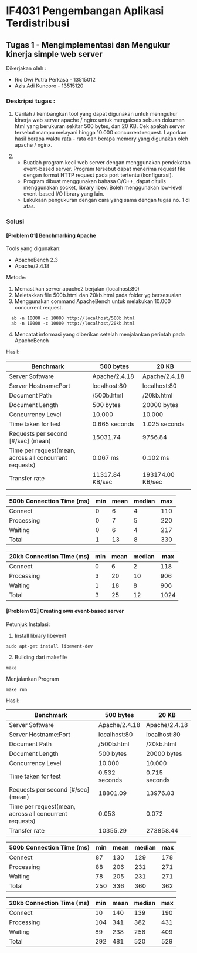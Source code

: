 # IF4031 Pengembangan Aplikasi Terdistribusi
## Tugas 1 - Mengimplementasi dan Mengukur kinerja simple web server

Dikerjakan oleh :
- Rio Dwi Putra Perkasa - 13515012
- Azis Adi Kuncoro - 13515120

### Deskripsi tugas : 

1. Carilah / kembangkan tool yang dapat digunakan untuk menngukur kinerja web server apache / nginx untuk mengakses sebuah dokumen html yang berukuran sekitar 500 bytes, dan 20 KB. Cek apakah server tersebut mampu melayani hingga 10.000 concurrent request. Laporkan hasil berapa waktu rata - rata dan berapa memory yang digunakan oleh apache / nginx.

2. - Buatlah program kecil web server dengan menggunakan pendekatan event-based server. Program tersebut dapat menerima request file dengan format HTTP request pada port tertentu (konfigurasi).
   - Program dibuat menggunakan bahasa C/C++, dapat ditulis menggunakan socket, library libev. Boleh menggunakan low-level event-based I/O library yang lain.
   - Lakukaan pengukuran dengan cara yang sama dengan tugas no. 1 di atas.

### Solusi

#### [Problem 01] Benchmarking Apache 
Tools yang digunakan: 
  - ApacheBench 2.3
  - Apache/2.4.18

Metode:
  1. Memastikan server apache2 berjalan (localhost:80)
  2. Meletakkan file 500b.html dan 20kb.html pada folder yg bersesuaian
  3. Menggunakan command ApacheBench untuk melakukan 10.000 concurrent request.
  ```
    ab -n 10000 -c 10000 http://localhost/500b.html
    ab -n 10000 -c 10000 http://localhost/20kb.html
  ```
  4. Mencatat informasi yang diberikan setelah menjalankan perintah pada ApacheBench

Hasil:

| Benchmark  |  500 bytes | 20 KB   |
|---|---|---|
|Server Software|Apache/2.4.18|Apache/2.4.18|
|Server Hostname:Port|localhost:80|localhost:80|
|Document Path|/500b.html|/20kb.html|
|Document Length|500 bytes|20000 bytes|
|Concurrency Level|10.000|10.000|
|Time taken for test| 0.665 seconds|1.025 seconds|
|Requests per second [#/sec] (mean)|15031.74|9756.84|
|Time per request(mean, across all concurrent requests)|0.067 ms|0.102 ms|
|Transfer rate|11317.84 KB/sec|193174.00 KB/sec|
| | | |


|500b Connection Time (ms)|min|mean|median|max|
|---|---|---|---|---|
|Connect|0|6|4|110|
|Processing|0|7|5|220|
|Waiting|0|6|4|217|
|Total|1|13|8|330|

|20kb Connection Time (ms)|min|mean|median|max|
|---|---|---|---|---|
|Connect|0|6|2|118|
|Processing|3|20|10|906|
|Waiting|1|18|8|906|
|Total|3|25|12|1024|



#### [Problem 02] Creating own event-based server

Petunjuk Instalasi:
1. Install library libevent
```
sudo apt-get install libevent-dev
```
2. Building dari makefile
```
make
```

Menjalankan Program
```
make run
```

Hasil:

| Benchmark  |  500 bytes | 20 KB   |
|---|---|---|
|Server Software|Apache/2.4.18|Apache/2.4.18|
|Server Hostname:Port|localhost:80|localhost:80|
|Document Path|/500b.html|/20kb.html|
|Document Length|500 bytes|20000 bytes|
|Concurrency Level|10.000|10.000|
|Time taken for test|0.532 seconds|0.715 seconds|
|Requests per second [#/sec] (mean)|18801.09|13976.83|
|Time per request(mean, across all concurrent requests)|0.053|0.072|
|Transfer rate|10355.29|273858.44|


|500b Connection Time (ms)|min|mean|median|max|
|---|---|---|---|---|
|Connect|87|130|129|178|
|Processing|88|206|231|271|
|Waiting|78|205|231|271|
|Total|250|336|360|362|

|20kb Connection Time (ms)|min|mean|median|max|
|---|---|---|---|---|
|Connect|10|140|139|190|
|Processing|104|341|382|431|
|Waiting|89|238|258|409|
|Total|292|481|520|529|

